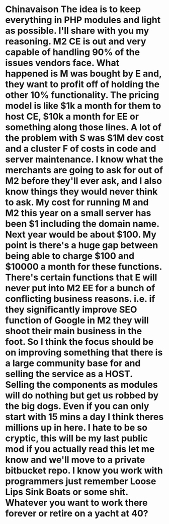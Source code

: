 # Chinavaison The idea is to keep everything in PHP modules and light as possible. I'll share with you my reasoning. M2 CE is out and very capable of handling 90% of the issues vendors face. What happened is M was bought by E and, they want to profit off of holding the other 10% functionality. The pricing model is like $1k a month for them to host CE, $10k a month for EE or something along those lines. A lot of the problem with S was $1M dev cost and a cluster F of costs in code and server maintenance. I know what the merchants are going to ask for out of M2 before they'll ever ask, and I also know things they would never think to ask. My cost for running M and M2 this year on a small server has been $1 including the domain name. Next year would be about $100. My point is there's a huge gap between being able to charge $100 and $10000 a month for these functions. There's certain functions that E will never put into M2 EE for a bunch of conflicting business reasons. i.e. if they significantly improve SEO function of Google in M2 they will shoot their main business in the foot. So I think the focus should be on improving something that there is a large community base for and selling the service as a HOST. Selling the components as modules will do nothing but get us robbed by the big dogs. Even if you can only start with 15 mins a day I think theres millions up in here. I hate to be so cryptic, this will be my last public mod if you actually read this let me know and we'll move to a private bitbucket repo. I know you work with programmers just remember Loose Lips Sink Boats or some shit. Whatever you want to work there forever or retire on a yacht at 40?
